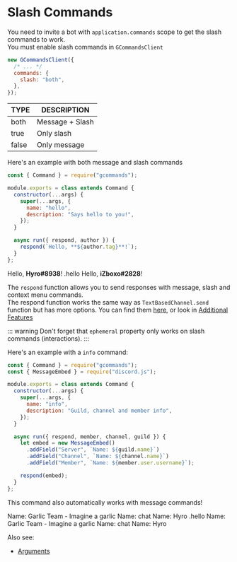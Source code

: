 # Slash Commands

You need to invite a bot with `application.commands` scope to get the slash commands to work.  
You must enable slash commands in `GCommandsClient`

```js
new GCommandsClient({
  /* ... */
  commands: {
    slash: "both",
  },
});
```

| TYPE  | DESCRIPTION     |
| ----- | --------------- |
| both  | Message + Slash |
| true  | Only slash      |
| false | Only message    |

Here's an example with both message and slash commands

```js
const { Command } = require("gcommands");

module.exports = class extends Command {
  constructor(...args) {
    super(...args, {
      name: "hello",
      description: "Says hello to you!",
    });
  }

  async run({ respond, author }) {
    respond(`Hello, **${author.tag}**!`);
  }
};
```

<div is="dis-messages">
    <dis-messages>
        <dis-message profile="gcommands">
            <template #interactions>
                <discord-interaction profile="hyro" :command="true">hello</discord-interaction>
            </template>
            Hello, <b>Hyro#8938</b>!
        </dis-message>
    </dis-messages>
    <dis-messages>
        <dis-message profile="izboxo">
            .hello
        </dis-message>
        <dis-message profile="gcommands">
            Hello, <b>iZboxo#2828</b>!
        </dis-message>
    </dis-messages>
</div>

The `respond` function allows you to send responses with message, slash and context menu commands.  
The respond function works the same way as `TextBasedChannel.send` function but has more options. You can find them [here](https://gcommands.js.org/docs/#/docs/main/dev/typedef/GPayloadOptions), or look in [Additional Features](../beginner/additionalfeatures.md)

::: warning
Don't forget that `ephemeral` property only works on slash commands (interactions).
:::

Here's an example with a `info` command:

```js
const { Command } = require("gcommands");
const { MessageEmbed } = require("discord.js");

module.exports = class extends Command {
  constructor(...args) {
    super(...args, {
      name: "info",
      description: "Guild, channel and member info",
    });
  }

  async run({ respond, member, channel, guild }) {
    let embed = new MessageEmbed()
      .addField("Server", `Name: ${guild.name}`)
      .addField("Channel", `Name: ${channel.name}`)
      .addField("Member", `Name: ${member.user.username}`);

    respond(embed);
  }
};
```

This command also automatically works with message commands!

<div is="dis-messages">
    <dis-messages>
        <dis-message profile="gcommands">
            <template #interactions>
                <discord-interaction profile="hyro" :command="true">info</discord-interaction>
            </template>
            <discord-embed slot="embeds">
                <embed-fields slot="fields">
                    <embed-field title="Server">
                        Name: Garlic Team - Imagine a garlic
                    </embed-field>
                    <embed-field title="Channel">
                        Name: chat
                    </embed-field>
                    <embed-field title="Member">
                        Name: Hyro
                    </embed-field>
                </embed-fields>
            </discord-embed>
        </dis-message>
    </dis-messages>
    <dis-messages>
        <dis-message profile="izboxo">
            .hello
        </dis-message>
        <dis-message profile="gcommands">
            <discord-embed slot="embeds">
                <embed-fields slot="fields">
                    <embed-field title="Server">
                        Name: Garlic Team - Imagine a garlic
                    </embed-field>
                    <embed-field title="Channel">
                        Name: chat
                    </embed-field>
                    <embed-field title="Member">
                        Name: Hyro
                    </embed-field>
                </embed-fields>
            </discord-embed>
        </dis-message>
    </dis-messages>
</div>

Also see:

- [Arguments](../arguments/usingargsincmd.md)
